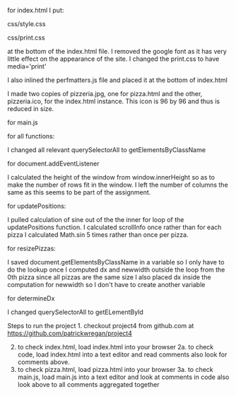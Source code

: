 for index.html I put:

css/style.css

css/print.css

at the bottom of the index.html file.
I removed the google font as it has very little effect on the appearance of the site.
I changed the print.css to have media='print'

I also inlined the perfmatters.js file and placed it at the bottom of index.html

I made two copies of pizzeria.jpg, one for pizza.html and the other, pizzeria.ico,
for the index.html instance. This icon is 96 by 96 and thus is reduced in size.


for main.js

for all functions:

I changed all relevant querySelectorAll to getElementsByClassName

for document.addEventListener

I calculated the height of the window from window.innerHeight so as to make the
number of rows fit in the window. I left the number of columns the same as this
seems to be part of the assignment.

for updatePositions:

I pulled calculation of sine out of the the inner for loop of the updatePositions function.
I calculated scrollInfo once rather than for each pizza
I calculated Math.sin 5 times rather than once per pizza.

for resizePizzas:

I saved document.getElementsByClassName in a variable so I only have to do the lookup once
I computed dx and newwidth outside the loop from the 0th pizza since all pizzas are the same size
I also placed dx inside the computation for newwidth so I don't have to create another variable

for determineDx

I changed querySelectorAll to getELementById

Steps to run the project
1.
checkout project4 from github.com at
https://github.com/patrickwregan/project4

2. to check index.html, load index.html into your browser
2a. to check code, load index.html into a text editor and read comments
also look for comments above.
3. to check pizza.html, load pizza.html into your browser
3a. to check main.js, load main.js into a text editor and look at comments in code
also look above to all comments aggregated together
